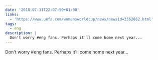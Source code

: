 ```yaml
---
date: '2018-07-11T22:07:50+01:00'
links:
  - 'https://www.uefa.com/womensworldcup/news/newsid=2562862.html'
tags:
  - eng
description: |
  Don't worry #eng fans. Perhaps it'll come home next year...
---
```

Don't worry #eng fans. Perhaps it'll come home next year...
